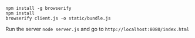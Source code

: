 ```shell
npm install -g browserify
npm install
browserify client.js -o static/bundle.js
```

Run the server `node server.js` and go to `http://localhost:8080/index.html`
